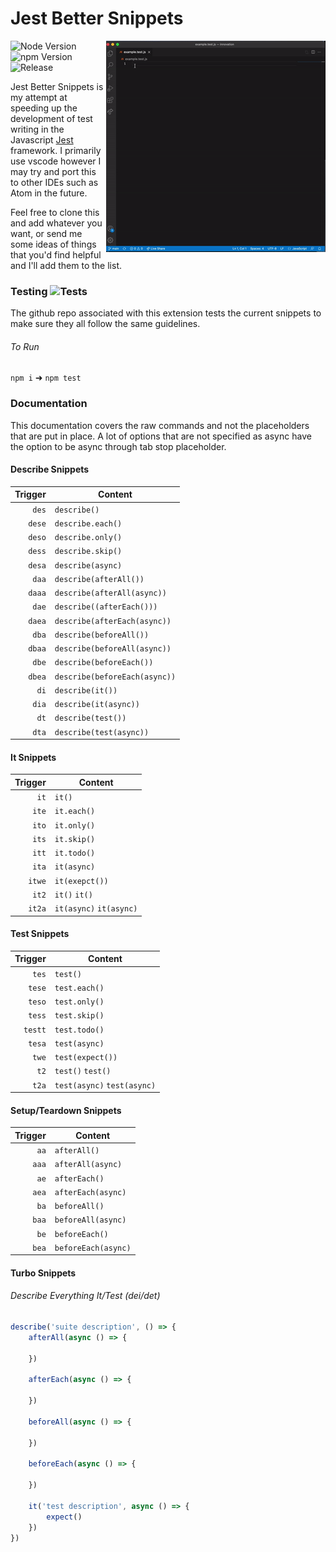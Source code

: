 # Jest Better Snippets

<img src="./assets/demo.gif" alt="Demo of snippets GIF." align="right" />

<div>
 
![Node Version](https://img.shields.io/badge/node-v14.18.3-blue?logo=Node.js)
![npm Version](https://img.shields.io/badge/npm-6.14.15-blue)
![Release](https://img.shields.io/badge/release-soon-orange)
  
</div>

Jest Better Snippets is my attempt at speeding up the development of test writing in the Javascript [Jest](https://jestjs.io/) framework. I primarily use vscode however I may try and port this to other IDEs such as Atom in the future.

Feel free to clone this and add whatever you want, or send me some ideas of things that you'd find helpful and I'll add them to the list.

### Testing ![Tests](https://img.shields.io/badge/tests-passing-brightgreen?logo=Jest)
The github repo associated with this extension tests the current snippets to make sure they all follow the same guidelines.

###### To Run
`npm i` &#10140; `npm test`

### Documentation
This documentation covers the raw commands and not the placeholders that are put in place. A lot of options that are not specified as async have the option to be async through tab stop placeholder.

#### Describe Snippets
|  Trigger | Content                       |
| -------: | ----------------------------- |
|  `des`   | `describe()`                  |
|  `dese`  | `describe.each()`             |
|  `deso`  | `describe.only()`             |
|  `dess`  | `describe.skip()`             |
|  `desa`  | `describe(async)`             |
|  `daa`   | `describe(afterAll())`        |
|  `daaa`  | `describe(afterAll(async))`   |
|  `dae`   | `describe((afterEach()))`     |
|  `daea`  | `describe(afterEach(async))`  |
|  `dba`   | `describe(beforeAll())`       |
|  `dbaa`  | `describe(beforeAll(async))`  |
|  `dbe`   | `describe(beforeEach())`      |
|  `dbea`  | `describe(beforeEach(async))` |
|  `di`    | `describe(it())`              |
|  `dia`   | `describe(it(async))`         |
|  `dt`    | `describe(test())`            |
|  `dta`   | `describe(test(async))`       |

#### It Snippets
|  Trigger | Content                 |
| -------: | ----------------------- |
|  `it`    | `it()`                  |
|  `ite`   | `it.each()`             |
|  `ito`   | `it.only()`             |
|  `its`   | `it.skip()`             |
|  `itt`   | `it.todo()`             |
|  `ita`   | `it(async)`             |
|  `itwe`  | `it(exepct())`          |
|  `it2`   | `it()` `it()`           |
|  `it2a`  | `it(async)` `it(async)` |

#### Test Snippets
|  Trigger | Content                     |
| -------: | --------------------------- |
|  `tes`   | `test()`                    |
|  `tese`  | `test.each()`               |
|  `teso`  | `test.only()`               |
|  `tess`  | `test.skip()`               |
|  `testt` | `test.todo()`               |
|  `tesa`  | `test(async)`               |
|  `twe`   | `test(expect())`            |
|  `t2`    | `test()` `test()`           |
|  `t2a`   | `test(async)` `test(async)` |

#### Setup/Teardown Snippets
|  Trigger | Content             |
| -------: | ------------------- |
|  `aa`    | `afterAll()`        |
|  `aaa`   | `afterAll(async)`   |
|  `ae`    | `afterEach()`       |
|  `aea`   | `afterEach(async)`  |
|  `ba`    | `beforeAll()`       |
|  `baa`   | `beforeAll(async)`  |
|  `be`    | `beforeEach()`      |
|  `bea`   | `beforeEach(async)` |

#### Turbo Snippets
###### Describe Everything It/Test (dei/det)
```javascript
describe('suite description', () => {
    afterAll(async () => {
        
    })

    afterEach(async () => {
        
    })

    beforeAll(async () => {
        
    })

    beforeEach(async () => {
        
    })

    it('test description', async () => {
        expect()
    })
})
```
